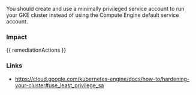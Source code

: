 
You should create and use a minimally privileged service account to run your GKE cluster instead of using the Compute Engine default service account.


### Impact
<!-- Add Impact here -->

<!-- DO NOT CHANGE -->
{{ remediationActions }}

### Links
- https://cloud.google.com/kubernetes-engine/docs/how-to/hardening-your-cluster#use_least_privilege_sa


